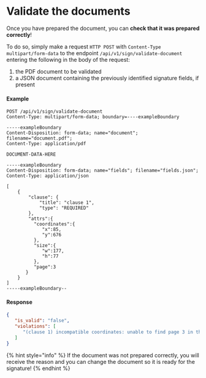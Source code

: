 # Validate the documents

Once you have prepared the document, you can **check that it was prepared correctly**! 

To do so, simply make a request `HTTP POST` with `Content-Type` `multipart/form-data` to the endpoint `/api/v1/sign/validate-document` entering the following in the body of the request:

1. the PDF document to be validated
2. a JSON document containing the previously identified signature fields, if present

#### Example

```http
POST /api/v1/sign/validate-document
Content-Type: multipart/form-data; boundary=----exampleBoundary

-----exampleBoundary
Content-Disposition: form-data; name="document"; filename="document.pdf";
Content-Type: application/pdf

DOCUMENT-DATA-HERE

-----exampleBoundary
Content-Disposition: form-data; name="fields"; filename="fields.json";
Content-Type: application/json

[
    {
        "clause": {
            "title": "clause 1",
            "type": "REQUIRED"
        },
        "attrs":{
          "coordinates":{
             "x":85,
             "y":676
          },
          "size":{
             "w":177,
             "h":77
          },
          "page":3
       }
    }
]
-----exampleBoundary--
```

#### Response

```json
{
   "is_valid": "false",
   "violations": [
      "(clause 1) incompatible coordinates: unable to find page 3 in the uploaded document"
   ]
}
```

{% hint style="info" %} If the document was not prepared correctly, you will receive the reason and you can change the document so it is ready for the signature!  {% endhint %}